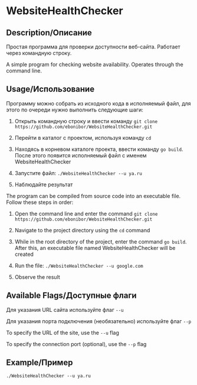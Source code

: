 # WebsiteHealthChecker

## Description/Описание
Простая программа для проверки доступности веб-сайта. Работает через командную строку.


A simple program for checking website availability. Operates through the command line.

## Usage/Использование
Программу можно собрать из исходного кода в исполняемый файл, для этого по очереди нужно выполнить следующие шаги:

1. Открыть командную строку и ввести команду `git clone https://github.com/ebonibor/WebsiteHealthChecker.git`
2. Перейти в каталог с проектом, используя команду `cd`
3. Находясь в корневом каталоге проекта, ввести команду `go build`. После этого появится исполняемый файл с именем WebsiteHealthChecker

4. Запустите файл: `./WebsiteHealthChecker --u ya.ru`
5. Наблюдайте результат

The program can be compiled from source code into an executable file. Follow these steps in order:

1. Open the command line and enter the command `git clone https://github.com/ebonibor/WebsiteHealthChecker.git`
2. Navigate to the project directory using the `cd` command
3. While in the root directory of the project, enter the command `go build`. After this, an executable file named WebsiteHealthChecker will be created

4. Run the file: `./WebsiteHealthChecker --u google.com`
5. Observe the result

## Available Flags/Доступные флаги
Для указания URL сайта используйте флаг `--u`

Для указания порта подключения (необязательно) используйте флаг `--p`

To specify the URL of the site, use the `--u` flag

To specify the connection port (optional), use the `--p` flag

## Example/Пример
`./WebsiteHealthChecker --u ya.ru`

